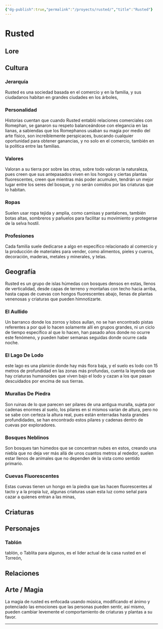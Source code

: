 ```yaml
---
{"dg-publish":true,"permalink":"/proyects/rusted/","title":"Rusted"}
---
```



# Rusted

## Lore

## Cultura

### Jerarquía

Rusted es una sociedad basada en el comercio y en la familia, y sus ciudadanos habitan en grandes ciudades en los árboles, 

### Personalidad

Historias cuentan que cuando Rusted entabló relaciones comerciales con Romephan, se ganaron su respeto balanceándose con elegancia en las lianas, a sabiendas que los Romephanos usaban su magia por medio del arte físico, son increíblemente perspicaces, buscando cualquier oportunidad para obtener ganancias, y no solo en el comercio, también en la política entre las familias.

### Valores

Valoran a su tierra por sobre las otras, sobre todo valoran la naturaleza, pues creen que sus antepasados viven en los hongos y ciertas plantas fluorescentes, creen que mientras más poder acumulen, tendrán un mejor lugar entre los seres del bosque, y no serán comidos por las criaturas que lo habitan.

### Ropas

Suelen usar ropa tejida y amplia, como camisas y pantalones, también botas altas, sombreros y pañuelos para facilitar su movimiento y protegerse de la selva hostil. 

### Profesiones

Cada familia suele dedicarse a algo en específico relacionado al comercio y la producción de materiales para vender, como alimentos, pieles y cueros, decoración, maderas, metales y minerales, y telas.

## Geografía

Rusted es un grupo de islas húmedas con bosques densos en estas, llenos de verticalidad, desde capas de terreno y montañas con techo hacia arriba, hasta capas de cuevas con hongos fluorescentes abajo, llenas de plantas venenosas y criaturas que pueden himnotizarte.

### El Aullido

Un barranco donde los zorros y lobos aullan, no se han encontrado pistas referentes a por qué lo hacen solamente allí en grupos grandes, ni un ciclo de tiempo específico al que lo hacen, han pasado años donde no ocurre este fenómeno, y pueden haber semanas seguidas donde ocurre cada noche.

### El Lago De Lodo

este lago es una planicie donde hay más flora baja, y el suelo es lodo con 15 metros de profundidad en las zonas más profundas, cuenta la leyenda que hay criaturas humanoides que viven bajo el lodo y cazan a los que pasan descuidados por encima de sus tierras.

### Murallas De Piedra

Son ruinas de lo que parecen ser pilares de una antigua muralla, sujeta por cadenas enormes al suelo, los pilares en si mismos varían de altura, pero no se sabe con certeza la altura real, pues están enterradas hasta grandes profundidades, se han encontrado estos pilares y cadenas dentro de cuevas por exploradores.

### Bosques Neblinos

Son bosques tan húmedos que se concentran nubes en estos, creando una niebla que no deja ver más allá de unos cuantos metros al rededor, suelen estar llenos de animales que no dependen de la vista como sentido primario.

### Cuevas Fluorescentes

Estas cuevas tienen un hongo en la piedra que las hacen fluorescentes al tacto y a la propia luz, algunas criaturas usan esta luz como señal para cazar a quienes entran a las minas, 

## Criaturas

## Personajes

### Tablón

tablón, o Tablita para algunos, es el lider actual de la casa rusted en el Torreón,

## Relaciones

## Arte / Magia

La magia de rusted es enfocada usando música, modificando el ánimo y potenciado las emociones que las personas pueden sentir, así mismo, pueden cambiar levemente el comportamiento de criaturas y plantas a su favor.

---
